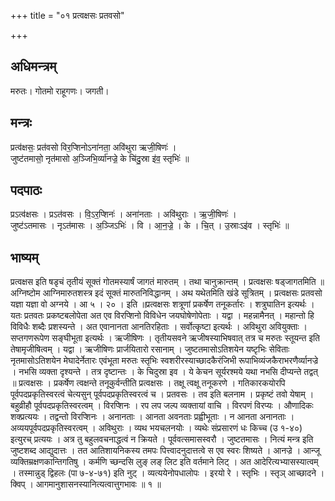 +++
title = "०१ प्रत्वक्षसः प्रतवसो"

+++
## अधिमन्त्रम्
मरुतः। गोतमो राहूगणः। जगती।

## मन्त्रः
प्रत्व॑क्षसः॒ प्रत॑वसो विर॒प्शिनोऽना॑नता॒ अवि॑थुरा ऋजी॒षिणः॑ ।  
जुष्ट॑तमासो॒ नृत॑मासो अ॒ञ्जिभि॒र्व्या॑नज्रे॒ के चि॑दु॒स्रा इ॑व॒ स्तृभिः॑ ॥

## पदपाठः
प्रऽत्व॑क्षसः । प्रऽत॑वसः । वि॒ऽर॒प्शिनः॑ । अना॑नताः । अवि॑थुराः । ऋ॒जी॒षिणः॑ ।  
जुष्ट॑ऽतमासः । नृऽत॑मासः । अ॒ञ्जिऽभिः॑ । वि । आ॒न॒ज्रे॒ । के । चि॒त् । उ॒स्राःऽइ॑व । स्तृभिः॑ ॥

## भाष्यम्
प्रत्वक्षस इति षडृचं तृतीयं सूक्तं गोतमस्यार्षं जागतं मारुतम् । तथा चानुक्रान्तम् । प्रत्वक्षसः षड्जागतमिति ॥ अग्निष्टोम आग्निमारुतशस्त्र इदं सूक्तं मारुतनिविद्धानम् । अथ यथेतमिति खंडे सूत्रितम् । प्रत्वक्षसः प्रतवसो यज्ञा यज्ञा वो अग्नये । आ ५ । २० । इति ॥प्रत्वक्षसः शत्रूणां प्रकर्षेण तनूकर्तारः । शत्रुघातिन इत्यर्थः । यतः प्रतवतः प्रकष्टबलोपेता अत एव विरप्शिनो विविधेन जयघोषेणोपेताः । यद्वा । महन्नामैनत् । महान्तो हि विविधैः शब्दैः प्रशस्यन्ते । अत एवानानता आनतिरहिताः । सर्वोत्कृष्टा इत्यर्थः । अविथुरा अवियुक्ताः । सप्तगणरूपेण सङ्घीभूता इत्यर्थः । ऋजीषिणः । तृतीयसवने ऋजीषस्याभिषवात् तत्र च मरुतः स्तूयन्त इति तेषामृजीषित्वम् । यद्वा । ऋजीषिणः प्रार्जयितारो रसानाम् । जुष्टतमासोऽतिशयेन यष्टृभिः सेविताः नृतमासोऽतिशयेन मेघादेर्नेतारः एवंभूता मरुतः स्तृभिः स्वशरीरस्याच्छादकैरंजिभी रूपाभिव्यंजकैराभरणैर्व्यानज्रे । नभसि व्यक्ता दृश्यन्ते । तत्र दृष्टान्तः । के चिदुस्रा इव । ये केचन सूर्यरश्मये यथा नभसि दीप्यन्ते तद्वत् ॥ प्रत्वक्षसः । प्रकर्षेण त्वक्षन्ते तनूकुर्वन्तीति प्रत्वक्षसः । तक्षू त्वक्षू तनूकरणे । गतिकारकयोरपि पूर्वपदप्रकृतिस्वरत्वं चेत्यसुन् पूर्वपदप्रकृतिस्वरत्वं च । प्रतवसः । तव इति बलनाम । प्रकृष्टं तवो येषाम् । बहुव्रीहौ पूर्वपदप्रकृतिस्वरत्वम् । विरप्शिनः । रप लप जल्प व्यक्तायां वाचि । विरपणं विरप्यः । औणादिकः शक्प्रत्ययः । तद्वन्तो विरप्शिनः । अनानताः । आनता अवनताः प्रह्वीभूताः । न आनता अनानताः । अव्ययपूर्वपदप्रकृतिस्वरत्वम् । अविथुराः । व्यथ भयचलनयोः । व्यथेः संप्रसारणं धः किच्च (उ १-४०) इत्युरच् प्रत्ययः । अत्र तु बहुलवचनाद्धत्वं न क्रियते । पूर्ववत्समासस्वरौ । जुष्टतमासः । नित्यं मन्त्र इति जुष्टशब्द आद्युदात्तः । तत आतिशायनिकस्य तमपः पित्त्वादनुदात्तत्वे स एव स्वरः शिष्यते । आनज्रे । आन्जू व्यक्तिम्रक्षणकान्तिगतिषु । कर्मणि च्छन्दसि लुङ् लङ् लिट इति वर्तमाने लिट् । अत आदेरित्यभ्यासस्यात्वम् । तस्मान्नुड् द्विहलः (पा ७-४-७१) इति नुट् । व्यत्ययेनोपधालोपः । इरयो रे । स्तृभिः । स्तृञ् आच्छादने । क्विप् । आगमानुशासनस्यानित्यत्वात्तुगभावः ॥ १ ॥